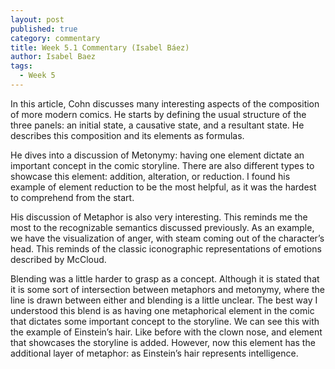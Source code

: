 ```yaml
---
layout: post
published: true
category: commentary
title: Week 5.1 Commentary (Isabel Báez)
author: Isabel Baez
tags:
  - Week 5
---
```

In this article, Cohn discusses many interesting aspects of the composition of more modern comics. He starts by defining the usual structure of the three panels: an initial state, a causative state, and a resultant state. He describes this composition and its elements as formulas. 

He dives into a discussion of Metonymy: having one element dictate an important concept in the comic storyline. There are also different types to showcase this element: addition, alteration, or reduction. I found his example of element reduction to be the most helpful, as it was the hardest to comprehend from the start. 

His discussion of Metaphor is also very interesting. This reminds me the most to the recognizable semantics discussed previously. As an example, we have the visualization of anger, with steam coming out of the character’s head. This reminds of the classic iconographic representations of emotions described by McCloud. 

Blending was a little harder to grasp as a concept. Although it is stated that it is some sort of intersection between metaphors and metonymy, where the line is drawn between either and blending is a little unclear. The best way I understood this blend is as having one metaphorical element in the comic that dictates some important concept to the storyline. We can see this with the example of Einstein’s hair. Like before with the clown nose, and element that showcases the storyline is added. However, now this element has the additional layer of metaphor: as Einstein’s hair represents intelligence. 